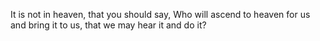 It is not in heaven, that you should say, Who will ascend to heaven for us and bring it to us, that we may hear it and do it?
